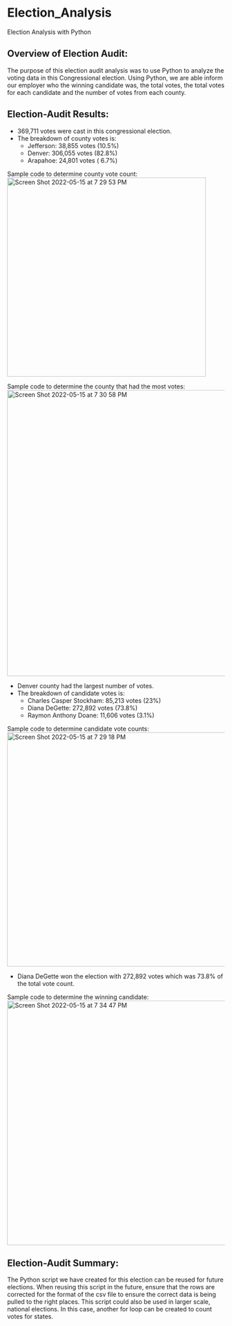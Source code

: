 # Election_Analysis

Election Analysis with Python

## Overview of Election Audit: 

The purpose of this election audit analysis was to use Python to analyze the voting data in this Congressional election.  Using Python, we are able inform our employer who the winning candidate was, the total votes, the total votes for each candidate and the number of votes from each county.

## Election-Audit Results: 

- 369,711 votes were cast in this congressional election.
- The breakdown of county votes is:
    - Jefferson: 38,855 votes (10.5%)
    - Denver: 306,055 votes (82.8%)
    - Arapahoe: 24,801 votes ( 6.7%)

Sample code to determine county vote count:
<img width="460" alt="Screen Shot 2022-05-15 at 7 29 53 PM" src="https://user-images.githubusercontent.com/103215686/168505164-17a87a65-bdea-4a3a-bd71-3b5ae74a4729.png">

Sample code to determine the county that had the most votes:
<img width="661" alt="Screen Shot 2022-05-15 at 7 30 58 PM" src="https://user-images.githubusercontent.com/103215686/168505225-d8a9ba98-cc4d-453b-9bd7-beb33112d667.png">


- Denver county had the largest number of votes.
- The breakdown of candidate votes is:
    - Charles Casper Stockham: 85,213 votes (23%)
    - Diana DeGette: 272,892 votes (73.8%)
    - Raymon Anthony Doane: 11,606 votes (3.1%)
  
Sample code to determine candidate vote counts:
<img width="541" alt="Screen Shot 2022-05-15 at 7 29 18 PM" src="https://user-images.githubusercontent.com/103215686/168505122-218b82bf-f4d6-4cd0-b25e-254a68e266f3.png">

  
- Diana DeGette won the election with 272,892 votes which was 73.8% of the total vote count.

Sample code to determine the winning candidate:
<img width="565" alt="Screen Shot 2022-05-15 at 7 34 47 PM" src="https://user-images.githubusercontent.com/103215686/168505292-51d2719d-a91d-4f65-8e47-634e7fcd87ad.png">


## Election-Audit Summary: 

The Python script we have created for this election can be reused for future elections. When reusing this script in the future, ensure that the rows are corrected for the format of the csv file to ensure the correct data is being pulled to the right places. This script could also be used in larger scale, national elections. In this case, another for loop can be created to count votes for states. 
